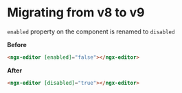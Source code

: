 # Migrating from v8 to v9

`enabled` property on the component is renamed to `disabled`

**Before**

```html
<ngx-editor [enabled]="false"></ngx-editor>
```

**After**

```html
<ngx-editor [disabled]="true"></ngx-editor>
```
